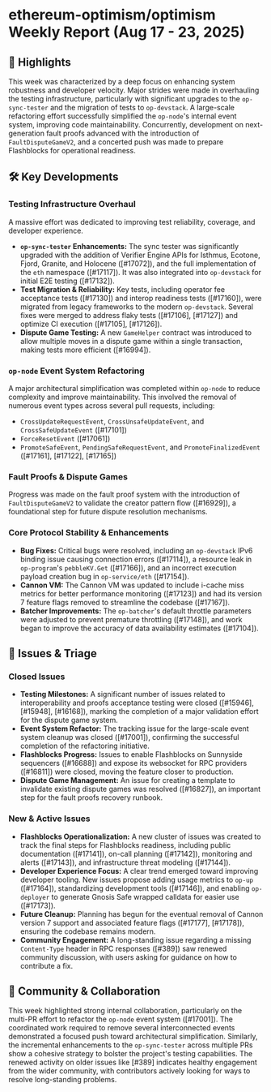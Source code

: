 # ethereum-optimism/optimism Weekly Report (Aug 17 - 23, 2025)

## 🚀 Highlights
This week was characterized by a deep focus on enhancing system robustness and developer velocity. Major strides were made in overhauling the testing infrastructure, particularly with significant upgrades to the `op-sync-tester` and the migration of tests to `op-devstack`. A large-scale refactoring effort successfully simplified the `op-node`'s internal event system, improving code maintainability. Concurrently, development on next-generation fault proofs advanced with the introduction of `FaultDisputeGameV2`, and a concerted push was made to prepare Flashblocks for operational readiness.

## 🛠️ Key Developments

### Testing Infrastructure Overhaul
A massive effort was dedicated to improving test reliability, coverage, and developer experience.
- **`op-sync-tester` Enhancements:** The sync tester was significantly upgraded with the addition of Verifier Engine APIs for Isthmus, Ecotone, Fjord, Granite, and Holocene ([#17072]), and the full implementation of the `eth` namespace ([#17117]). It was also integrated into `op-devstack` for initial E2E testing ([#17132]).
- **Test Migration & Reliability:** Key tests, including operator fee acceptance tests ([#17130]) and interop readiness tests ([#17160]), were migrated from legacy frameworks to the modern `op-devstack`. Several fixes were merged to address flaky tests ([#17106], [#17127]) and optimize CI execution ([#17105], [#17126]).
- **Dispute Game Testing:** A new `GameHelper` contract was introduced to allow multiple moves in a dispute game within a single transaction, making tests more efficient ([#16994]).

### `op-node` Event System Refactoring
A major architectural simplification was completed within `op-node` to reduce complexity and improve maintainability. This involved the removal of numerous event types across several pull requests, including:
- `CrossUpdateRequestEvent`, `CrossUnsafeUpdateEvent`, and `CrossSafeUpdateEvent` ([#17101])
- `ForceResetEvent` ([#17061])
- `PromoteSafeEvent`, `PendingSafeRequestEvent`, and `PromoteFinalizedEvent` ([#17161], [#17122], [#17165])

### Fault Proofs & Dispute Games
Progress was made on the fault proof system with the introduction of `FaultDisputeGameV2` to validate the creator pattern flow ([#16929]), a foundational step for future dispute resolution mechanisms.

### Core Protocol Stability & Enhancements
- **Bug Fixes:** Critical bugs were resolved, including an `op-devstack` IPv6 binding issue causing connection errors ([#17114]), a resource leak in `op-program`'s `pebbleKV.Get` ([#17166]), and an incorrect execution payload creation bug in `op-service/eth` ([#17154]).
- **Cannon VM:** The Cannon VM was updated to include i-cache miss metrics for better performance monitoring ([#17123]) and had its version 7 feature flags removed to streamline the codebase ([#17167]).
- **Batcher Improvements:** The `op-batcher`'s default throttle parameters were adjusted to prevent premature throttling ([#17148]), and work began to improve the accuracy of data availability estimates ([#17104]).

## 🐛 Issues & Triage

### Closed Issues
- **Testing Milestones:** A significant number of issues related to interoperability and proofs acceptance testing were closed ([#15946], [#15948], [#16168]), marking the completion of a major validation effort for the dispute game system.
- **Event System Refactor:** The tracking issue for the large-scale event system cleanup was closed ([#17001]), confirming the successful completion of the refactoring initiative.
- **Flashblocks Progress:** Issues to enable Flashblocks on Sunnyside sequencers ([#16688]) and expose its websocket for RPC providers ([#16811]) were closed, moving the feature closer to production.
- **Dispute Game Management:** An issue for creating a template to invalidate existing dispute games was resolved ([#16827]), an important step for the fault proofs recovery runbook.

### New & Active Issues
- **Flashblocks Operationalization:** A new cluster of issues was created to track the final steps for Flashblocks readiness, including public documentation ([#17141]), on-call planning ([#17142]), monitoring and alerts ([#17143]), and infrastructure threat modeling ([#17144]).
- **Developer Experience Focus:** A clear trend emerged toward improving developer tooling. New issues propose adding usage metrics to `op-up` ([#17164]), standardizing development tools ([#17146]), and enabling `op-deployer` to generate Gnosis Safe wrapped calldata for easier use ([#17173]).
- **Future Cleanup:** Planning has begun for the eventual removal of Cannon version 7 support and associated feature flags ([#17177], [#17178]), ensuring the codebase remains modern.
- **Community Engagement:** A long-standing issue regarding a missing `Content-Type` header in RPC responses ([#389]) saw renewed community discussion, with users asking for guidance on how to contribute a fix.

## 💬 Community & Collaboration
This week highlighted strong internal collaboration, particularly on the multi-PR effort to refactor the `op-node` event system ([#17001]). The coordinated work required to remove several interconnected events demonstrated a focused push toward architectural simplification. Similarly, the incremental enhancements to the `op-sync-tester` across multiple PRs show a cohesive strategy to bolster the project's testing capabilities. The renewed activity on older issues like [#389] indicates healthy engagement from the wider community, with contributors actively looking for ways to resolve long-standing problems.